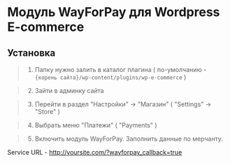 Модуль WayForPay для Wordpress E-commerce
=======

Установка
----
>1. Папку нужно залить в каталог плагина ( по-умолчанию - `{корень сайта}/wp-content/plugins/wp-e-commerce` )

>2. Зайти в админку сайта

>3. Перейти в раздел "Настройки" -> "Магазин" ( "Settings" -> "Store" )

>4. Выбрать меню "Платежи" ( "Payments" )

>5. Включить модуль WayForPay. Заполнить данные по мерчанту.


Service URL - http://yoursite.com/?wayforpay_callback=true
